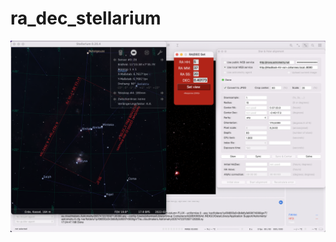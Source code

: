 # ra_dec_stellarium
![Alt text](https://github.com/johannesosterberg/ra_dec_stellarium/blob/main/example.png?raw=true "Title")

